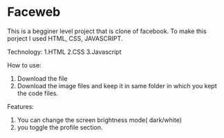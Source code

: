 # Faceweb
This is a begginer level project that is clone of facebook. To make this porject I used HTML, CSS, JAVASCRIPT.

Technology:
1.HTML
2.CSS
3.Javascript

How to use:
1. Download the file
2. Download the image files and keep it in same folder in which you kept the code files.

Features:
1. You can change the screen brightness mode( dark/white)
2. you toggle the profile section.
